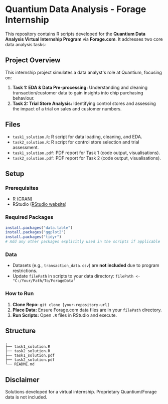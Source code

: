 # Quantium Data Analysis - Forage Internship

This repository contains R scripts developed for the **Quantium Data Analysis Virtual Internship Program** via **Forage.com**. It addresses two core data analysis tasks:

## Project Overview

This internship project simulates a data analyst's role at Quantium, focusing on:

1.  **Task 1: EDA & Data Pre-processing:** Understanding and cleaning transaction/customer data to gain insights into chip purchasing behaviour.
2.  **Task 2: Trial Store Analysis:** Identifying control stores and assessing the impact of a trial on sales and customer numbers.

## Files

* `task1_solution.R`: R script for data loading, cleaning, and EDA.
* `task2_solution.R`: R script for control store selection and trial assessment.
* `task1_solution.pdf`: PDF report for Task 1 (code output, visualisations).
* `task2_solution.pdf`: PDF report for Task 2 (code output, visualisations).

## Setup

### Prerequisites

* R ([CRAN](https://cran.r-project.org/))
* RStudio ([RStudio website](https://posit.co/download/rstudio-desktop/))

### Required Packages

```R
install.packages("data.table")
install.packages("ggplot2")
install.packages("tidyr")
# Add any other packages explicitly used in the scripts if applicable
```

### Data

* Datasets (e.g., `transaction_data.csv`) are **not included** due to program restrictions.
* Update `filePath` in scripts to your data directory: `filePath <- "C:/Your/Path/To/ForageData"`

### How to Run

1.  **Clone Repo:** `git clone [your-repository-url]`
2.  **Place Data:** Ensure Forage.com data files are in your `filePath` directory.
3.  **Run Scripts:** Open `.R` files in RStudio and execute.

## Structure

```
.
├── task1_solution.R
├── task2_solution.R
├── task1_solution.pdf
├── task2_solution.pdf
└── README.md
```

## Disclaimer

Solutions developed for a virtual internship. Proprietary Quantium/Forage data is not included.
